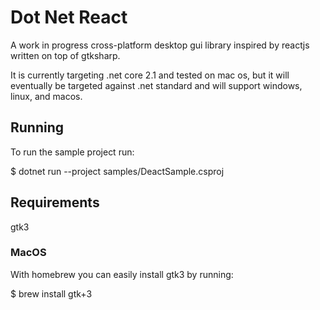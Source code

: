 # Dot Net React

A work in progress cross-platform desktop gui library inspired by reactjs written on top of gtksharp.

It is currently targeting .net core 2.1 and tested on mac os, but it will eventually be targeted against .net standard and will support windows, linux, and macos.

## Running

To run the sample project run:

$ dotnet run --project samples/DeactSample.csproj

## Requirements

gtk3

### MacOS

With homebrew you can easily install gtk3 by running:

$ brew install gtk+3